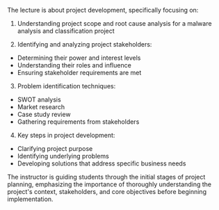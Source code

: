 The lecture is about project development, specifically focusing on:

1. Understanding project scope and root cause analysis for a malware analysis and classification project

2. Identifying and analyzing project stakeholders:
- Determining their power and interest levels
- Understanding their roles and influence
- Ensuring stakeholder requirements are met

3. Problem identification techniques:
- SWOT analysis
- Market research
- Case study review
- Gathering requirements from stakeholders

4. Key steps in project development:
- Clarifying project purpose
- Identifying underlying problems
- Developing solutions that address specific business needs

The instructor is guiding students through the initial stages of project planning, emphasizing the importance of thoroughly understanding the project's context, stakeholders, and core objectives before beginning implementation.